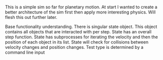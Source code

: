 This is a simple sim so far for planetary motion. At start I wanted to create a better architecture of the sim first then apply more interesting physics. Will flesh this out further later.

Base functionality understanding.
There is singular state object.
This object contains all objects that are interacted with per step.
State has an overall step function.
State has subprocesses for iterating the velocity and then the position of each object in its list.
State will check for collisions between velocity changes and position changes.
Test type is determined by a command line input